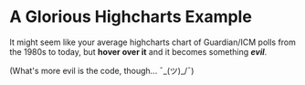 # A Glorious Highcharts Example

It might seem like your average highcharts chart of Guardian/ICM polls from the 1980s to today, but **hover over it** and it becomes something ***evil***.

(What's more evil is the code, though... ¯\_(ツ)_/¯)
